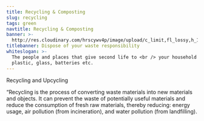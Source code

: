 ```yaml
---
title: Recycling & Composting
slug: recycling
tags: green
navtitle: Recycling & Composting
banner: >-
  http://res.cloudinary.com/hrscywv4p/image/upload/c_limit,fl_lossy,h_1500,w_2000,f_auto,q_auto/v1/1378019/kilarov-zaneit-634702-unsplash_zfrfwx.jpg
titlebanner: Dispose of your waste responsibility
whiteslogan: >-
  The people and places that give second life to <br /> your household paper,
  plastic, glass, batteries etc.
---
```

<p class="lead">Recycling and Upcycling</p>

“Recycling is the process of converting waste materials into new materials and objects. It can prevent the waste of potentially useful materials and reduce the consumption of fresh raw materials, thereby reducing: energy usage, air pollution (from incineration), and water pollution (from landfilling).
